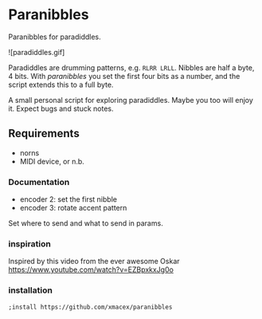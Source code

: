 # Paranibbles

Paranibbles for paradiddles.

![paradiddles.gif]

Paradiddles are drumming patterns, e.g. `RLRR LRLL`. Nibbles are half a byte, 4 bits. With *paranibbles* you set the first four bits as a number, and the script extends this to a full byte.

A small personal script for exploring paradiddles. Maybe you too will enjoy it. Expect bugs and stuck notes.

## Requirements

- norns
- MIDI device, or n.b.

### Documentation

- encoder 2: set the first nibble
- encoder 3: rotate accent pattern

Set where to send and what to send in params.

### inspiration

Inspired by this video from the ever awesome Oskar https://www.youtube.com/watch?v=EZBpxkxJg0o

### installation

`;install https://github.com/xmacex/paranibbles`
